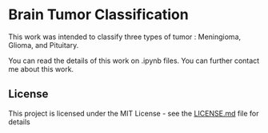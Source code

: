 # Brain Tumor Classification

This work was intended to classify three types of tumor : Meningioma, Glioma, and Pituitary.

You can read the details of this work on .ipynb files. You can further contact me about this work.

## License

This project is licensed under the MIT License - see the [LICENSE.md](LICENSE.md) file for details
